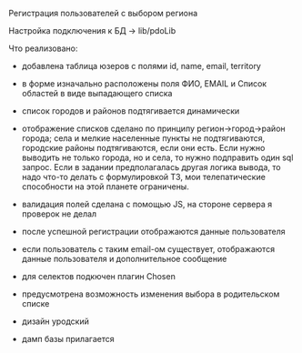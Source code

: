 ﻿Регистрация пользователей с выбором региона

Настройка подключения к БД -> lib/pdoLib

Что реализовано:

- добавлена таблица юзеров с полями id, name, email, territory

- в форме изначально расположены поля ФИО, EMAIL и Список областей в виде выпадающего списка

- список городов и районов подтягивается динамически 

- отображение списков сделано по принципу регион->город->район города; села и мелкие населенные пункты не подтягиваются, городские районы подтягиваются, если они есть. Если нужно выводить не только города, но и села, то нужно подправить один sql запрос. Если в задании предполагалась другая логика вывода, то надо что-то делать с формулировкой ТЗ, мои телепатические способности на этой планете ограничены. 

- валидация полей сделана с помощью JS, на стороне сервера я проверок не делал

- после успешной регистрации отображаются данные пользователя

- если пользователь с таким email-ом существует, отображаются данные пользователя и дополнительное сообщение

- для селектов подкючен плагин Chosen 

- предусмотрена возможность изменения выбора в родительском списке

- дизайн уродский

- дамп базы прилагается
